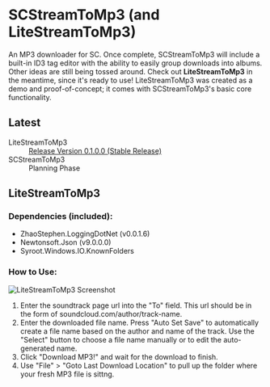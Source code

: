 # SCStreamToMp3 (and LiteStreamToMp3)
An MP3 downloader for SC. Once complete, SCStreamToMp3 will include a built-in ID3 tag editor with the ability to easily group downloads into albums. Other ideas are still being tossed around. Check out **LiteStreamToMp3** in the meantime, since it's ready to use! LiteStreamToMp3 was created as a demo and proof-of-concept; it comes with SCStreamToMp3's basic core functionality.

## Latest
<dl>

<dt>LiteStreamToMp3</dt>
<dd><a href="https://mega.nz/#!YF8g1AyT!37EvIDtzVfjvzO6nX-FLEAP1S8esMy6JMv8VXYyn9R8">Release Version 0.1.0.0 (Stable Release)</a></dd>

<dt>SCStreamToMp3</dt>
<dd>Planning Phase</dd>

</dl>


## LiteStreamToMp3

### Dependencies (included):
- ZhaoStephen.LoggingDotNet (v0.0.1.6)
- Newtonsoft.Json (v9.0.0.0)
- Syroot.Windows.IO.KnownFolders

### How to Use:
![LiteStreamToMp3 Screenshot](https://i.gyazo.com/0bbcb010e867d4d4beb9a3afff488117.png)

1. Enter the soundtrack page url into the "To" field. This url should be in the form of soundcloud.com/author/track-name.
2. Enter the downloaded file name. Press "Auto Set Save" to automatically create a file name based on the author and name of the track. Use the "Select" button to choose a file name manually or to edit the auto-generated name. 
3. Click "Download MP3!" and wait for the download to finish.
4. Use "File" > "Goto Last Download Location" to pull up the folder where your fresh MP3 file is sittng.
